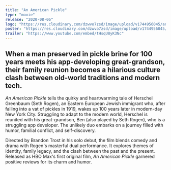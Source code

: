 ```yaml
---
title: "An American Pickle"
type: "movie"
release: "2020-08-06"
logo: "https://res.cloudinary.com/dzwvo7zsd/image/upload/v1744956045/an-american-pickle-logo_bfyym0.png"
poster: "https://res.cloudinary.com/dzwvo7zsd/image/upload/v1744956045/an-american-pickle-poster_v628zd.jpg"
trailer: "https://www.youtube.com/embed/tHsqU8yK3Nc"
---
```


## When a man preserved in pickle brine for 100 years meets his app-developing great-grandson, their family reunion becomes a hilarious culture clash between old-world traditions and modern tech.

*An American Pickle* tells the quirky and heartwarming tale of Herschel Greenbaum (Seth Rogen), an Eastern European Jewish immigrant who, after falling into a vat of pickles in 1919, wakes up 100 years later in modern-day New York City. Struggling to adapt to the modern world, Herschel is reunited with his great-grandson, Ben (also played by Seth Rogen), who is a struggling app developer. The unlikely duo embarks on a journey filled with humor, familial conflict, and self-discovery.

Directed by Brandon Trost in his solo debut, the film blends comedy and drama with Rogen's masterful dual performance. It explores themes of identity, family legacy, and the clash between the past and the present. Released as HBO Max's first original film, *An American Pickle* garnered positive reviews for its charm and humor.

